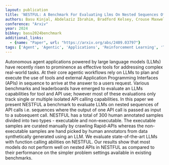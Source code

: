 ```yaml
---
layout: publication
title: 'NESTFUL: A Benchmark For Evaluating Llms On Nested Sequences Of API Calls'
authors: Basu Kinjal, Abdelaziz Ibrahim, Bradford Kelsey, Crouse Maxwell, Kate Kiran, Kumaravel Sadhana, Goyal Saurabh, Munawar Asim, Rizk Yara, Wang Xin, Lastras Luis, Kapanipathi Pavan
conference: "Arxiv"
year: 2024
bibkey: basu2024benchmark
additional_links:
  - {name: "Paper", url: "https://arxiv.org/abs/2409.03797"}
tags: ['Agent', 'Agentic', 'Applications', 'Reinforcement Learning', 'Tools']
---
```

Autonomous agent applications powered by large language models (LLMs) have recently risen to prominence as effective tools for addressing complex real-world tasks. At their core agentic workflows rely on LLMs to plan and execute the use of tools and external Application Programming Interfaces (APIs) in sequence to arrive at the answer to a users request. Various benchmarks and leaderboards have emerged to evaluate an LLMs capabilities for tool and API use; however most of these evaluations only track single or multiple isolated API calling capabilities. In this paper we present NESTFUL a benchmark to evaluate LLMs on nested sequences of API calls i.e. sequences where the output of one API call is passed as input to a subsequent call. NESTFUL has a total of 300 human annotated samples divided into two types - executable and non-executable. The executable samples are curated manually by crawling Rapid-APIs whereas the non-executable samples are hand picked by human annotators from data synthetically generated using an LLM. We evaluate state-of-the-art LLMs with function calling abilities on NESTFUL. Our results show that most models do not perform well on nested APIs in NESTFUL as compared to their performance on the simpler problem settings available in existing benchmarks.
